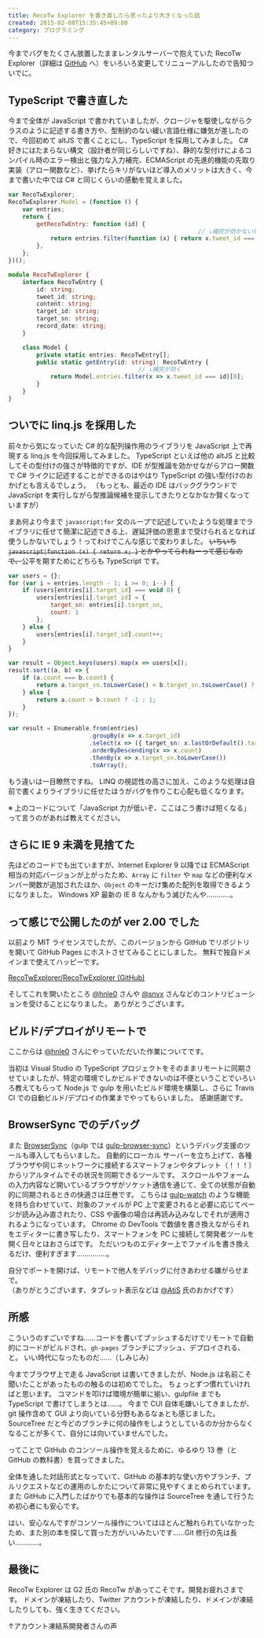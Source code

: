 ```yaml
---
title: RecoTw Explorer を書き直したら思ったより大きくなった話
created: 2015-02-08T15:35:45+09:00
category: プログラミング
---
```

今までバグをたくさん放置したままレンタルサーバーで抱えていた RecoTw Explorer（詳細は [GitHub](https://github.com/RecoTwExplorer/RecoTwExplorer) へ）をいろいろ変更してリニューアルしたので告知ついでに。

## TypeScript で書き直した

今まで全体が JavaScript で書かれていましたが、クロージャを駆使しながらクラスのように記述する書き方や、型制約のない緩い言語仕様に嫌気が差したので、今回初めて altJS で書くことにし、TypeScript を採用してみました。
C# 好きにはたまらない構文（設計者が同じらしいですね）、静的な型付けによるコンパイル時のエラー検出と強力な入力補完、ECMAScript の先進的機能の先取り実装（アロー関数など）、挙げたらキリがないほど導入のメリットは大きく、今まで書いた中では C# と同じくらいの感動を覚えました。

<!-- more -->

```javascript
var RecoTwExplorer;
RecoTwExplorer.Model = (function () {
    var entries;
    return {
        getRecoTwEntry: function (id) {
                                                      // ↓補完が効かない場合が多い
            return entries.filter(function (x) { return x.tweet_id === id; })[0];
        },
    };
})();
```

```typescript
module RecoTwExplorer {
    interface RecoTwEntry {
        id: string;
        tweet_id: string;
        content: string;
        target_id: string;
        target_sn: string;
        record_date: string;
    }

    class Model {
        private static entries: RecoTwEntry[];
        public static getEntry(id: string): RecoTwEntry {
                                     // ↓補完が効く
            return Model.entries.filter(x => x.tweet_id === id)[0];
        }
    }
}
```

## ついでに linq.js を採用した

前々から気になっていた C# 的な配列操作用のライブラリを JavaScript 上で再現する linq.js を今回採用してみました。
TypeScript といえば他の altJS と比較してその型付けの強さが特徴的ですが、IDE が型推論を効かせながらアロー関数で C# ライクに記述することができるのはやはり TypeScript の強い型付けのおかげとも言えるでしょう。
（もっとも、最近の IDE はバックグラウンドで JavaScript を実行しながら型推論候補を提示してきたりとなかなか賢くなっていますが）

まあ何より今まで `javascript¦for` 文のループで記述していたような処理までライブラリに任せて簡潔に記述できる上、遅延評価の恩恵まで受けられるとなれば使うしかないでしょう！ってわけでこんな感じで変わりました。
~~いちいち `javascript¦function (x) { return x; }` とかやってられねーって感じなので、~~公平を期すためにどちらも TypeScript です。

```javascript
var users = {};
for (var i = entries.length - 1; i >= 0; i--) {
    if (users[entries[i].target_id] === void 0) {
        users[entries[i].target_id] = {
            target_sn: entries[i].target_sn,
            count: 1
        };
    } else {
        users[entries[i].target_id].count++;
    }
}

var result = Object.keys(users).map(x => users[x]);
result.sort((a, b) => {
    if (a.count === b.count) {
        return a.target_sn.toLowerCase() < b.target_sn.toLowerCase() ? -1 : 1;
    } else {
        return a.count > b.count ? -1 : 1;
    }
});
```

```typescript
var result = Enumerable.from(entries)
                       .groupBy(x => x.target_id)
                       .select(x => ({ target_sn: x.lastOrDefault().target_sn, count: x.count() }))
                       .orderByDescending(x => x.count)
                       .thenBy(x => x.target_sn.toLowerCase())
                       .toArray();
```

もう違いは一目瞭然ですね。
LINQ の視認性の高さに加え、このような処理は自前で書くよりライブラリに任せたほうがバグを作りこむ心配も低くなります。

※ 上のコードについて「JavaScript 力が低いぞ、ここはこう書けば短くなる」って言うのがあれば教えてください。

## さらに IE 9 未満を見捨てた

先ほどのコードでも出ていますが、Internet Explorer 9 以降では ECMAScript 相当の対応バージョンが上がったため、`Array` に `filter` や `map` などの便利なメンバー関数が追加されたほか、`Object` のキーだけ集めた配列を取得できるようになりました。
Windows XP 最新の IE 8 なんかもう滅びたんや…………。

## って感じで公開したのが ver 2.00 でした

以前より MIT ライセンスでしたが、このバージョンから GitHub でリポジトリを開いて GitHub Pages にホストさせてみることにしました。
無料で独自ドメインまで使えてハッピーです。

[RecoTwExplorer/RecoTwExplorer (GitHub)](https://github.com/RecoTwExplorer/RecoTwExplorer)

そしてこれを開いたところ [@hnle0](https://twitter.com/hnle0) さんや [@snvx](https://twitter.com/snvx_) さんなどのコントリビューションを受けることになりました。
ありがとうございます。

## ビルド/デプロイがリモートで

ここからは [@hnle0](https://twitter.com/hnle0) さんにやっていただいた作業についてです。

当初は Visual Studio の TypeScript プロジェクトをそのままリモートに同期させていましたが、特定の環境でしかビルドできないのは不便ということでいろいろ教えてもらって Node.js で gulp を用いたビルド環境を構築し、さらに Travis CI での自動ビルド/デプロイの作業までやってもらいました。
感謝感謝です。

## BrowserSync でのデバッグ

また [BrowserSync](https://browsersync.io/)（gulp では [gulp-browser-sync](https://browsersync.io/docs/gulp/)）というデバッグ支援のツールも導入してもらいました。
自動的にローカル サーバーを立ち上げて、各種ブラウザや同じネットワークに接続するスマートフォンやタブレット（！！！）からリアルタイムでその状況を同期できるツールです。
スクロールやフォームの入力内容など開いているブラウザがソケット通信を通じて、全ての状態が自動的に同期されるときの快適さは圧巻です。
こちらは [gulp-watch](https://github.com/floatdrop/gulp-watch) のような機能を持ち合わせていて、対象のファイルが PC 上で変更されると必要に応じてページが読み込み直されたり、CSS や画像の場合は再読み込みなしでそれが適用されるようになっています。
Chrome の DevTools で数値を書き換えながらそれをエディターに書き写したり、スマートフォンを PC に接続して開発者ツールを開く日々とはおさらばです。
ただいつものエディター上でファイルを書き換えるだけ、便利すぎます……………。

自分でポートを開けば、リモートで他人をデバッグに付きあわせる嫌がらせまで。  
（ありがとうございます、タブレット表示などは [@AtiS](https://twitter.com/AtiS) 氏のおかげです）

## 所感

こういうのすごいですね……コードを書いてプッシュするだけでリモートで自動的にコードがビルドされ、`gh-pages` ブランチにプッシュ、デプロイされる、と。
いい時代になったものだ……（しみじみ）

今までブラウザ上で走る JavaScript は書いてきましたが、Node.js は名前こそ聞いたことがあったものの触るのは初めてでした。
ちょっとずつ慣れていければと思います。
コマンドを叩けば環境が簡単に揃い、gulpfile までも TypeScript で書けてしまうとは……。
今まで CUI 自体毛嫌いしてきましたが、git 操作含めて GUI より向いている分野もあるなぁとも感じました。
SourceTree だと今どのブランチに何の操作をしようとしているのか分からなくなることが多くて、自分には向いていませんでした。

ってことで GitHub のコンソール操作を覚えるために、ゆるゆり 13 巻（と GitHub の教科書）を買ってきました。

<twitter-tweet id="562917301310484482"></twitter-tweet>

全体を通した対話形式となっていて、GitHub の基本的な使い方やブランチ、プルリクエストなどの運用のしかたについて非常に見やすくまとめられています。
また GitHub に入門したばかりでも基本的な操作は SourceTree を通して行うため初心者にも安心です。

はい、安心なんですがコンソール操作についてはほとんど触れられていなかったため、また別の本を探して買った方がいいみたいです……Git 修行の先は長い…………。

## 最後に

RecoTw Explorer は G2 氏の RecoTw があってこそです。開発お疲れさまです。
ドメインが凍結したり、Twitter アカウントが凍結したり、ドメインが凍結したりしても、強く生きてください。

<twitter-tweet id="562393891152752640"></twitter-tweet>

↑アカウント凍結系開発者さんの声
